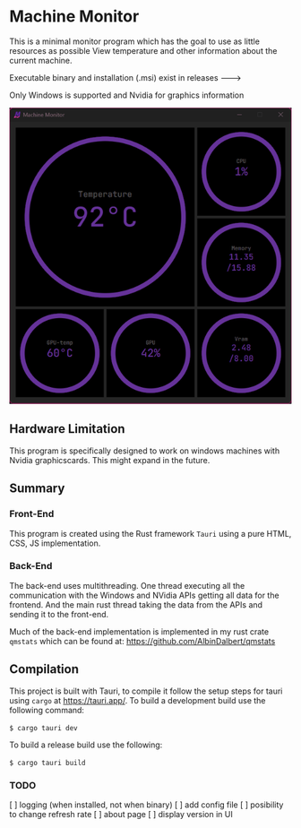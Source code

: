 # Machine Monitor
This is a minimal monitor program which has the goal to use as little resources as possible
View temperature and other information about the current machine.

Executable binary and installation (.msi) exist in releases --->

Only Windows is supported and Nvidia for graphics information

![image](app.gif)

## Hardware Limitation
This program is specifically designed to work on windows machines with Nvidia graphicscards.
This might expand in the future.

## Summary

### Front-End
This program is created using the Rust framework `Tauri` using a pure HTML, CSS, JS implementation.

### Back-End
The back-end uses multithreading. One thread executing all the communication with the Windows and NVidia APIs getting all data for the frontend. And the main rust thread taking the data from the APIs and sending it to the front-end.

Much of the back-end implementation is implemented in my rust crate `qmstats` which can be found at: https://github.com/AlbinDalbert/qmstats
## Compilation
This project is built with Tauri, to compile it follow the setup steps for tauri using `cargo` at https://tauri.app/.
To build a development build use the following command:

```$ cargo tauri dev```

To build a release build use the following:

```$ cargo tauri build```

### TODO
[ ] logging (when installed, not when binary)
[ ] add config file
[ ] posibility to change refresh rate
[ ] about page
[ ] display version in UI


